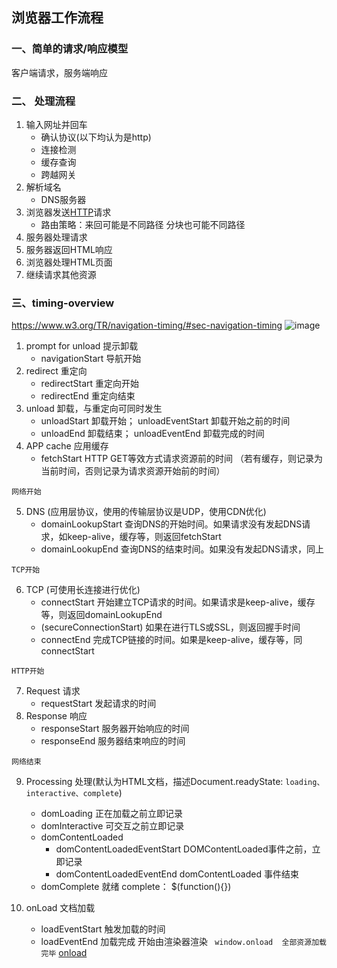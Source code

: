 ## 浏览器工作流程

### 一、简单的请求/响应模型
客户端请求，服务端响应

### 二、 处理流程
1. 输⼊⽹址并回车
    - 确认协议(以下均认为是http)
    - 连接检测
    - 缓存查询
    - 跨越网关
2. 解析域名
    - DNS服务器
3. 浏览器发送[HTTP](../protocol/http.md)请求
    - 路由策略：来回可能是不同路径 分块也可能不同路径
4. 服务器处理请求
5. 服务器返回HTML响应
6. 浏览器处理HTML页⾯
7. 继续请求其他资源


### 三、timing-overview
https://www.w3.org/TR/navigation-timing/#sec-navigation-timing
![image](https://www.w3.org/TR/navigation-timing/timing-overview.png)


1. prompt for unload 提示卸载
    - navigationStart 导航开始
2. redirect 重定向
    - redirectStart 重定向开始
    - redirectEnd 重定向结束
3. unload 卸载，与重定向可同时发生
    - unloadStart 卸载开始； unloadEventStart 卸载开始之前的时间
    - unloadEnd 卸载结束； unloadEventEnd 卸载完成的时间
4. APP cache 应用缓存
    - fetchStart HTTP GET等效方式请求资源前的时间 （若有缓存，则记录为当前时间，否则记录为请求资源开始前的时间）

```网络开始```

5. DNS (应用层协议，使用的传输层协议是UDP，使用CDN优化)
    - domainLookupStart 查询DNS的开始时间。如果请求没有发起DNS请求，如keep-alive，缓存等，则返回fetchStart
    - domainLookupEnd 查询DNS的结束时间。如果没有发起DNS请求，同上

```TCP开始```

6. TCP (可使用长连接进行优化)
    - connectStart 开始建立TCP请求的时间。如果请求是keep-alive，缓存等，则返回domainLookupEnd
    - (secureConnectionStart) 如果在进行TLS或SSL，则返回握手时间
    - connectEnd 完成TCP链接的时间。如果是keep-alive，缓存等，同connectStart

```HTTP开始```

7. Request 请求
    - requestStart 发起请求的时间
8. Response 响应
    - responseStart 服务器开始响应的时间
    - responseEnd 服务器结束响应的时间

```网络结束```

9. Processing 处理(默认为HTML文档，描述Document.readyState: ``` loading、interactive、complete ```)
    - domLoading 正在加载之前立即记录
    - domInteractive 可交互之前立即记录
    - domContentLoaded 
        - domContentLoadedEventStart DOMContentLoaded事件之前，立即记录
        - domContentLoadedEventEnd  domContentLoaded 事件结束
    - domComplete 就绪 complete： $(function(){})

10. onLoad 文档加载
    - loadEventStart 触发加载的时间
    - loadEventEnd 加载完成 开始由渲染器渲染 ``` window.onload  全部资源加载完毕```
[onload](./index.html)



